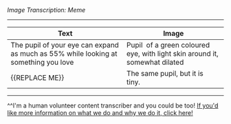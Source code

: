 *Image Transcription: Meme*

---


Text | Image
----|-----
The pupil of your eye can expand as much as 55% while looking at something you love | Pupil  of a green coloured eye, with light skin around it, somewhat dilated
{{REPLACE ME}} | The same pupil, but it is tiny. 


---

^^I'm&#32;a&#32;human&#32;volunteer&#32;content&#32;transcriber&#32;and&#32;you&#32;could&#32;be&#32;too!&#32;[If&#32;you'd&#32;like&#32;more&#32;information&#32;on&#32;what&#32;we&#32;do&#32;and&#32;why&#32;we&#32;do&#32;it,&#32;click&#32;here!](https://www.reddit.com/r/TranscribersOfReddit/wiki/index)
